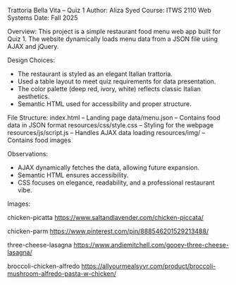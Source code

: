 Trattoria Bella Vita – Quiz 1
Author: Aliza Syed
Course: ITWS 2110 Web Systems
Date: Fall 2025

Overview:
This project is a simple restaurant food menu web app built for Quiz 1. 
The website dynamically loads menu data from a JSON file using AJAX and jQuery.

Design Choices:
- The restaurant is styled as an elegant Italian trattoria.
- Used a table layout to meet quiz requirements for data presentation.
- The color palette (deep red, ivory, white) reflects classic Italian aesthetics.
- Semantic HTML used for accessibility and proper structure.

File Structure:
index.html – Landing page
data/menu.json – Contains food data in JSON format
resources/css/style.css – Styling for the webpage
resources/js/script.js – Handles AJAX data loading
resources/img/ – Contains food images

Observations:
- AJAX dynamically fetches the data, allowing future expansion.
- Semantic HTML ensures accessibility.
- CSS focuses on elegance, readability, and a professional restaurant vibe.


Images:

chicken-picatta
https://www.saltandlavender.com/chicken-piccata/

chicken-parm
https://www.pinterest.com/pin/888546201529213488/

three-cheese-lasagna
https://www.andiemitchell.com/gooey-three-cheese-lasagna/

broccoli-chicken-alfredo
https://allyourmealsyvr.com/product/broccoli-mushroom-alfredo-pasta-w-chicken/